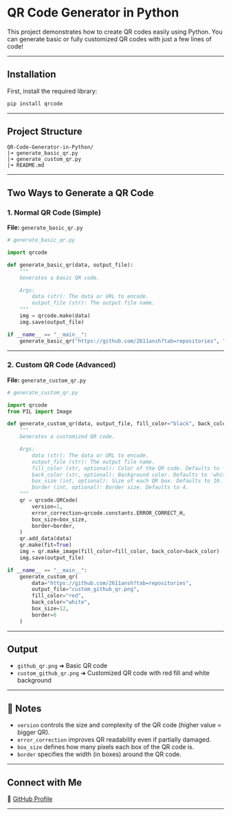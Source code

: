 # QR Code Generator in Python

This project demonstrates how to create QR codes easily using Python.
You can generate basic or fully customized QR codes with just a few lines of code!

---

## Installation

First, install the required library:

```bash
pip install qrcode
```

---

## Project Structure

```
QR-Code-Generator-in-Python/
|➜ generate_basic_qr.py
|➜ generate_custom_qr.py
|➜ README.md
```

---

## Two Ways to Generate a QR Code

### 1. Normal QR Code (Simple)

**File:** `generate_basic_qr.py`

```python
# generate_basic_qr.py

import qrcode

def generate_basic_qr(data, output_file):
    """
    Generates a basic QR code.

    Args:
        data (str): The data or URL to encode.
        output_file (str): The output file name.
    """
    img = qrcode.make(data)
    img.save(output_file)

if __name__ == "__main__":
    generate_basic_qr("https://github.com/2611ansh?tab=repositories", "github_qr.png")
```

---

### 2. Custom QR Code (Advanced)

**File:** `generate_custom_qr.py`

```python
# generate_custom_qr.py

import qrcode
from PIL import Image

def generate_custom_qr(data, output_file, fill_color="black", back_color="white", box_size=10, border=4):
    """
    Generates a customized QR code.

    Args:
        data (str): The data or URL to encode.
        output_file (str): The output file name.
        fill_color (str, optional): Color of the QR code. Defaults to 'black'.
        back_color (str, optional): Background color. Defaults to 'white'.
        box_size (int, optional): Size of each QR box. Defaults to 10.
        border (int, optional): Border size. Defaults to 4.
    """
    qr = qrcode.QRCode(
        version=1,
        error_correction=qrcode.constants.ERROR_CORRECT_H,
        box_size=box_size,
        border=border,
    )
    qr.add_data(data)
    qr.make(fit=True)
    img = qr.make_image(fill_color=fill_color, back_color=back_color)
    img.save(output_file)

if __name__ == "__main__":
    generate_custom_qr(
        data="https://github.com/2611ansh?tab=repositories",
        output_file="custom_github_qr.png",
        fill_color="red",
        back_color="white",
        box_size=12,
        border=6
    )
```

---

## Output

- `github_qr.png` ➜ Basic QR code
- `custom_github_qr.png` ➜ Customized QR code with red fill and white background

---

## 📌 Notes

- `version` controls the size and complexity of the QR code (higher value = bigger QR).
- `error_correction` improves QR readability even if partially damaged.
- `box_size` defines how many pixels each box of the QR code is.
- `border` specifies the width (in boxes) around the QR code.

---

## Connect with Me

🔗 [GitHub Profile](https://github.com/2611ansh?tab=repositories)

---
